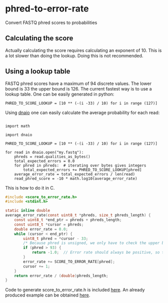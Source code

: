 # phred-to-error-rate
Convert FASTQ phred scores to probabilities

## Calculating the score
Actually calculating the score requires calculating an exponent of 10. 
This is a lot slower than doing the lookup. Doing this is not recommended.

## Using a lookup table

FASTQ phred scores have a maximum of 94 discrete values. The lower bound is 33
the upper bound is 126. The current fastest 
way is to use a lookup table. One can be easily generated in python:

```python3
PHRED_TO_SCORE_LOOKUP = [10 ** (-(i -33) / 10) for i in range (127)]
```

Using [dnaio](https://github.com/marcelm/dnaio>) one can easily calculate
the average probability for each read:
```python3

import math 

import dnaio

PHRED_TO_SCORE_LOOKUP = [10 ** (-(i -33) / 10) for i in range (127)]

for read in dnaio.open("my.fastq"):
    phreds = read.qualities_as_bytes()
    total_expected_errors = 0.0
    for phred in phreds:  # iterating over bytes gives integers
        total_expected_errors += PHRED_TO_SCORE_LOOKUP[phred]
    average_error_rate = total_expected_errors / len(read)
    read_phred_score = -10 * math.log10(average_error_rate)
```

This is how to do it in C.

```C
#include <score_to_error_rate.h>
#include <stdint.h>

static inline double
average_error_rate(const uint8_t *phreds, size_t phreds_length) {
    const uint8_t *end_ptr = phreds + phreds_length;
    const uint8_t *cursor = phreds;
    double error_rate = 0.0;
    while (cursor < end_ptr) {
        uint8_t phred = *cursor - 33; 
        /* Because phred is unsigned, we only have to check the upper bound */
        if (phred > 93) {
            return -1.0;  // Error rate should always be positive, so this is a good error value.
        }
        error_rate += SCORE_TO_ERROR_RATE[phred];
        cursor += 1;
    }
    return error_rate / (double)phreds_length;
}
```

Code to generate score_to_error_rate.h is included 
[here](score_to_error_rate.py). An already produced example can be obtained 
[here](score_to_error_rate.h).
